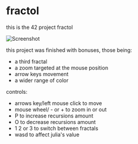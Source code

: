 # fractol
this is the 42 project fractol

![Screenshot](img/mandelbrot.gif)

this project was finished with bonuses, those being:
- a third fractal
- a zoom targeted at the mouse position
- arrow keys movement
- a wider range of color

controls:
- arrows key/left mouse click to move
- mouse wheel/ - or + to zoom in or out
- P to increase recursions amount
- O to decrease recursions amount
- 1 2 or 3 to switch between fractals
- wasd to affect julia's value
